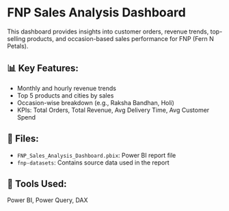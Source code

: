 # FNP Sales Analysis Dashboard

This dashboard provides insights into customer orders, revenue trends, top-selling products, and occasion-based sales performance for FNP (Fern N Petals).

## 📊 Key Features:
- Monthly and hourly revenue trends
- Top 5 products and cities by sales
- Occasion-wise breakdown (e.g., Raksha Bandhan, Holi)
- KPIs: Total Orders, Total Revenue, Avg Delivery Time, Avg Customer Spend

## 📁 Files:
- `FNP_Sales_Analysis_Dashboard.pbix`: Power BI report file
- `fnp-datasets`: Contains source data used in the report

## 📌 Tools Used:
Power BI, Power Query, DAX
